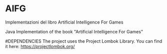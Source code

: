 # AIFG
Implementazioni del libro Artificial Intelligence For Games

Java Implementation of the book "Artificial Intelligence For Games"

#DEPENDENCIES
The project uses the Project Lombok Library. You can find it here: https://projectlombok.org/
